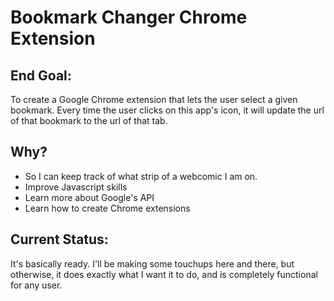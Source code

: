 # Bookmark Changer Chrome Extension
## End Goal:
To create a Google Chrome extension that lets the user select a given bookmark. Every time the user clicks on this app's icon, it will update the url of that bookmark to the url of that tab.
## Why?
* So I can keep track of what strip of a webcomic I am on.
* Improve Javascript skills
* Learn more about Google's API
* Learn how to create Chrome extensions

## Current Status:

It's basically ready. I'll be making some touchups here and there, but otherwise, it does exactly what I want it to do, and is completely functional for any user.
